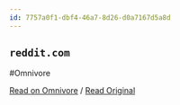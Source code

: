 ```yaml
---
id: 7757a0f1-dbf4-46a7-8d26-d0a7167d5a8d
---
```


## `reddit.com`
#Omnivore

[Read on Omnivore](https://omnivore.app/me/https-www-reddit-com-r-blogging-comments-qbvna-0-is-crossposting-190e30c867f) / [Read Original](https://www.reddit.com/r/Blogging/comments/qbvna0/is_crossposting_a_good_practice_or_not/)


